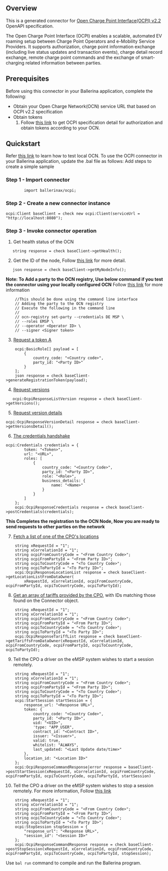 ## Overview
This is a generated connector for [Open Charge Point Interface(OCPI) v2.2](http://fungenerators.com/api/barcode/) OpenAPI specification.

The Open Charge Point Interface (OCPI) enables a scalable, automated EV roaming setup between Charge Point Operators 
and e-Mobility Service Providers. It supports authorization, charge point information exchange (including live status
updates and transaction events), charge detail record exchange, remote charge point commands and the exchange of 
smart-charging related information between parties.

## Prerequisites
Before using this connector in your Ballerina application, complete the following:

* Obtain your Open Charge Network(OCN) service URL that based on OCPI v2.2 specification
* Obtain tokens
    1. Follow [this link](https://evroaming.org/app/uploads/2020/06/OCPI-2.2-d2.pdf#transport_and_format_pagination) to 
    get OCPI specification detail for authorization and obtain tokens according to your OCN.

## Quickstart
Refer [this link](https://bitbucket.org/shareandcharge/ocn-node/src/master/README.md) to learn how to test local OCN.
To use the OCPI connector in your Ballerina application, update the .bal file as follows:
Add steps to create a simple sample
   ### Step 1 - Import connector
```ballerina
        import ballerinax/ocpi; 
```
   ### Step 2 - Create a new connector instance
```ballerina
ocpi:Client baseClient = check new ocpi:Client(serviceUrl = "http://localhost:8080");

```
   ### Step 3 - Invoke  connector operation 
1. Get health status of the OCN
```ballerina
   string response = check baseClient->getHealth();
```
2. Get the ID of the node, Follow [this link](https://bitbucket.org/shareandcharge/ocn-demo/src/c82376dcff53c3d27a644babbd3b06d20761df84/tutorial-steps/1-using-node-api/) for more detail.
```ballerina
   json response = check baseClient->getMyNodeInfo();
```
**Note: To Add a party to the OCN registry, Use below command if you test the connector using your locally configured OCN**
 Follow [this link](https://bitbucket.org/shareandcharge/ocn-demo/src/c82376dcff53c3d27a644babbd3b06d20761df84/tutorial-steps/2-using-the-registry/) for more information
```
    //This should be done using the command line interface 
    // Adding the party to the OCN registry
    // Execute the following in the command line
    //
    // ocn-registry set-party --credentials DE MSP \
    // --roles EMSP \
    // --operator <Operator ID> \
    // --signer <Signer token>
```
3. [Request a token A](https://bitbucket.org/shareandcharge/ocn-demo/src/c82376dcff53c3d27a644babbd3b06d20761df84/tutorial-steps/3-requesting-token-a/)
```ballerina
    ocpi:BasicRole[] payload = [
        {
            country_code: "<Country code>",
            party_id: "<Party ID>"
        }
    ];
    json response = check baseClient->generateRegistrationToken(payload);
```
4. [Request versions](https://bitbucket.org/shareandcharge/ocn-demo/src/c82376dcff53c3d27a644babbd3b06d20761df84/tutorial-steps/4-requesting-ocpi-versions/)
```ballerina
   ocpi:OcpiResponseListVersion response = check baseClient->getVersions();
```
5. [Request version details](https://bitbucket.org/shareandcharge/ocn-demo/src/c82376dcff53c3d27a644babbd3b06d20761df84/tutorial-steps/4-requesting-ocpi-versions/)
```ballerina
ocpi:OcpiResponseVersionDetail response = check baseClient->getVersionsDetail();
```
6. [The credentials handshake](https://bitbucket.org/shareandcharge/ocn-demo/src/c82376dcff53c3d27a644babbd3b06d20761df84/tutorial-steps/5-credentials-handshake/)
```ballerina
ocpi:Credentials credentials = {
        token: "<Token>",
        url: "<URL>",
        roles: [
            {
                country_code: "<Country Code>",
                party_id: "<Party ID>",
                role: "<Role>",
                business_details: {
                    name: "<Name>"
                }
            }
        ]
    };
    ocpi:OcpiResponseCredentials response = check baseClient->postCredentials(credentials);
```
**This Completes the registration to the OCN Node, Now you are ready to send requests to other parties on the network**

7. [Fetch a list of one of the CPO's locations](https://bitbucket.org/shareandcharge/ocn-demo/src/c82376dcff53c3d27a644babbd3b06d20761df84/tutorial-steps/6-requesting-location-data/)
```ballerina
    string xRequestId = "1";
    string xCorrelationId = "1";
    string ocpiFromCountryCode = "<From Country Code>";
    string ocpiFromPartyId = "<From Party ID>";
    string ocpiToCountryCode = "<To Country Code>";
    string ocpiToPartyId = "<To Party ID>";
    ocpi:OcpiResponseLocationList response = check baseClient->getLocationListFromDataOwner(
        xRequestId, xCorrelationId, ocpiFromCountryCode, ocpiFromPartyId, ocpiToCountryCode, ocpiToPartyId);
```
8. [Get an array of tariffs provided by the CPO](https://bitbucket.org/shareandcharge/ocn-demo/src/c82376dcff53c3d27a644babbd3b06d20761df84/tutorial-steps/8-module-dependencies/), with IDs matching those found on the Connector object.
```ballerina
    string xRequestId = "1";
    string xCorrelationId = "1";
    string ocpiFromCountryCode = "<From Country Code>";
    string ocpiFromPartyId = "<From Party ID>";
    string ocpiToCountryCode = "<To Country Code>";
    string ocpiToPartyId = "<To Party ID>";
    ocpi:OcpiResponseTariffList response = check baseClient->getTariffsFromDataOwner(xRequestId, xCorrelationId, ocpiFromCountryCode, ocpiFromPartyId, ocpiToCountryCode, ocpiToPartyId);
```
9. Tell the CPO a driver on the eMSP system wishes to start a session remotely.
```ballerina
    string xRequestId = "1";
    string xCorrelationId = "1";
    string ocpiFromCountryCode = "<From Country Code>";
    string ocpiFromPartyId = "<From Party ID>";
    string ocpiToCountryCode = "<To Country Code>";
    string ocpiToPartyId = "<To Party ID>";
    ocpi:StartSession startSession = {
        response_url: "<Response URL>",
        token: {
            country_code: "<Country Code>",
            party_id: "<Party ID>",
            uid: "<UID>",
            'type: "APP_USER",
            contract_id: "<Contract ID>",
            issuer: "<Issuer>",
            valid: true,
            whitelist: "ALWAYS",
            last_updated: "<Last Update date/time>"
        },
        location_id: "<Location ID>"
    };
    ocpi:OcpiResponseCommandResponse|error response = baseClient->postStartSession(xRequestId, xCorrelationId, ocpiFromCountryCode, ocpiFromPartyId, ocpiToCountryCode, ocpiToPartyId, startSession)
```
10. Tell the CPO a driver on the eMSP system wishes to stop a session remotely. For more information, Follow [this link](https://bitbucket.org/shareandcharge/ocn-demo/src/c82376dcff53c3d27a644babbd3b06d20761df84/tutorial-steps/9-async-requests/)
```ballerina
    string xRequestId = "1";
    string xCorrelationId = "1";
    string ocpiFromCountryCode = "<From Country Code>";
    string ocpiFromPartyId = "<From Party ID>";
    string ocpiToCountryCode = "<To Country Code>";
    string ocpiToPartyId = "<To Party ID>";
    ocpi:StopSession stopSession = {
        "response_url": "<Response URL>",
        "session_id": "<Session ID>"
    };
    ocpi:OcpiResponseCommandResponse response = check baseClient->postStopSession(xRequestId, xCorrelationId, ocpiFromCountryCode, ocpiFromPartyId, ocpiToCountryCode, ocpiToPartyId, stopSession);
```

Use `bal run` command to compile and run the Ballerina program. 
